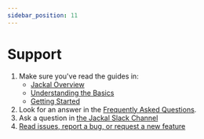 ```yaml
---
sidebar_position: 11
---
```


# Support

1. Make sure you've read the guides in:
   - [Jackal Overview](./0-jackal-overview.md)
   - [Understanding the Basics](1-getting-started/1-understand-the-basics.md)
   - [Getting Started](./1-getting-started/index.md)
2. Look for an answer in the [Frequently Asked Questions](./8-faq.md).
3. Ask a question in [the Jackal Slack Channel](https://kubernetes.slack.com/archives/C03B6BJAUJ3)
4. [Read issues, report a bug, or request a new feature](https://github.com/Racer159/jackal/issues)
